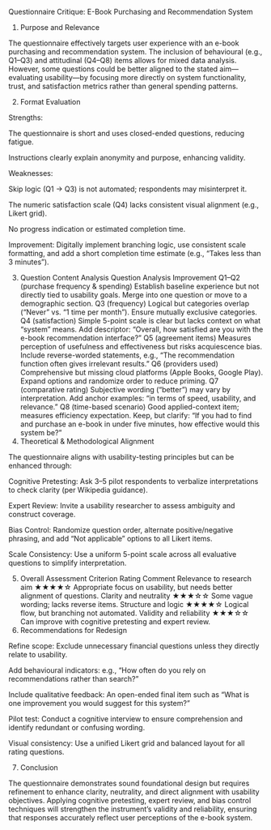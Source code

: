 Questionnaire Critique: E-Book Purchasing and Recommendation System

1. Purpose and Relevance

The questionnaire effectively targets user experience with an e-book purchasing and recommendation system. The inclusion of behavioural (e.g., Q1–Q3) and attitudinal (Q4–Q8) items allows for mixed data analysis. However, some questions could be better aligned to the stated aim—evaluating usability—by focusing more directly on system functionality, trust, and satisfaction metrics rather than general spending patterns.

2. Format Evaluation

Strengths:

The questionnaire is short and uses closed-ended questions, reducing fatigue.

Instructions clearly explain anonymity and purpose, enhancing validity.

Weaknesses:

Skip logic (Q1 → Q3) is not automated; respondents may misinterpret it.

The numeric satisfaction scale (Q4) lacks consistent visual alignment (e.g., Likert grid).

No progress indication or estimated completion time.

Improvement:
Digitally implement branching logic, use consistent scale formatting, and add a short completion time estimate (e.g., “Takes less than 3 minutes”).

3. Question Content Analysis
Question	Analysis	Improvement
Q1–Q2 (purchase frequency & spending)	Establish baseline experience but not directly tied to usability goals.	Merge into one question or move to a demographic section.
Q3 (frequency)	Logical but categories overlap (“Never” vs. “1 time per month”).	Ensure mutually exclusive categories.
Q4 (satisfaction)	Simple 5-point scale is clear but lacks context on what “system” means.	Add descriptor: “Overall, how satisfied are you with the e-book recommendation interface?”
Q5 (agreement items)	Measures perception of usefulness and effectiveness but risks acquiescence bias.	Include reverse-worded statements, e.g., “The recommendation function often gives irrelevant results.”
Q6 (providers used)	Comprehensive but missing cloud platforms (Apple Books, Google Play).	Expand options and randomize order to reduce priming.
Q7 (comparative rating)	Subjective wording (“better”) may vary by interpretation.	Add anchor examples: “in terms of speed, usability, and relevance.”
Q8 (time-based scenario)	Good applied-context item; measures efficiency expectation.	Keep, but clarify: “If you had to find and purchase an e-book in under five minutes, how effective would this system be?”
4. Theoretical & Methodological Alignment

The questionnaire aligns with usability-testing principles but can be enhanced through:

Cognitive Pretesting: Ask 3–5 pilot respondents to verbalize interpretations to check clarity (per Wikipedia guidance).

Expert Review: Invite a usability researcher to assess ambiguity and construct coverage.

Bias Control: Randomize question order, alternate positive/negative phrasing, and add “Not applicable” options to all Likert items.

Scale Consistency: Use a uniform 5-point scale across all evaluative questions to simplify interpretation.

5. Overall Assessment
Criterion	Rating	Comment
Relevance to research aim	★★★★☆	Appropriate focus on usability, but needs better alignment of questions.
Clarity and neutrality		★★★☆☆	Some vague wording; lacks reverse items.
Structure and logic		★★★★☆	Logical flow, but branching not automated.
Validity and reliability	★★★☆☆	Can improve with cognitive pretesting and expert review.
6. Recommendations for Redesign

Refine scope: Exclude unnecessary financial questions unless they directly relate to usability.

Add behavioural indicators: e.g., “How often do you rely on recommendations rather than search?”

Include qualitative feedback: An open-ended final item such as “What is one improvement you would suggest for this system?”

Pilot test: Conduct a cognitive interview to ensure comprehension and identify redundant or confusing wording.

Visual consistency: Use a unified Likert grid and balanced layout for all rating questions.

7. Conclusion

The questionnaire demonstrates sound foundational design but requires refinement to enhance clarity, neutrality, and direct alignment with usability objectives. Applying cognitive pretesting, expert review, and bias control techniques will strengthen the instrument’s validity and reliability, ensuring that responses accurately reflect user perceptions of the e-book system.